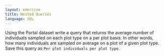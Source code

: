 ```yaml
---
layout: exercise
title: Nested Queries
language: SQL
---
```


Using the Portal dataset write a query that returns the average number
of individuals sampled on each plot type on a per plot basis. In other
words, how many individuals are sampled on average on a plot of a given
plot type. Save this query as `Per plot individuals per plot type`.

